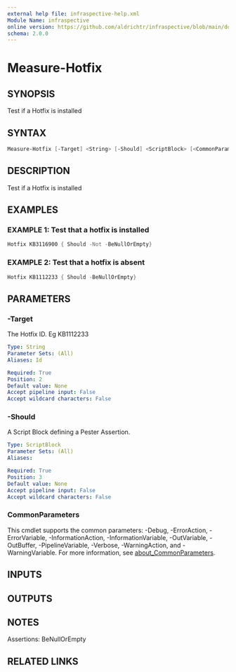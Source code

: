 ```yaml
---
external help file: infraspective-help.xml
Module Name: infraspective
online version: https://github.com/aldrichtr/infraspective/blob/main/docs/help/Measure-Hotfix.md
schema: 2.0.0
---
```


# Measure-Hotfix

## SYNOPSIS

Test if a Hotfix is installed

## SYNTAX

```powershell
Measure-Hotfix [-Target] <String> [-Should] <ScriptBlock> [<CommonParameters>]
```

## DESCRIPTION

Test if a Hotfix is installed

## EXAMPLES

### EXAMPLE 1: Test that a hotfix is installed

```powershell
Hotfix KB3116900 { Should -Not -BeNullOrEmpty}
```

### EXAMPLE 2: Test that a hotfix is absent

```powershell
Hotfix KB1112233 { Should -BeNullOrEmpty}
```

## PARAMETERS

### -Target

The Hotfix ID.
Eg KB1112233

```yaml
Type: String
Parameter Sets: (All)
Aliases: Id

Required: True
Position: 2
Default value: None
Accept pipeline input: False
Accept wildcard characters: False
```

### -Should

A Script Block defining a Pester Assertion.

```yaml
Type: ScriptBlock
Parameter Sets: (All)
Aliases:

Required: True
Position: 3
Default value: None
Accept pipeline input: False
Accept wildcard characters: False
```

### CommonParameters

This cmdlet supports the common parameters: -Debug, -ErrorAction,
-ErrorVariable, -InformationAction, -InformationVariable, -OutVariable,
-OutBuffer, -PipelineVariable, -Verbose, -WarningAction, and -WarningVariable.
For more information, see
[about_CommonParameters](http://go.microsoft.com/fwlink/?LinkID=113216).

## INPUTS

## OUTPUTS

## NOTES

Assertions: BeNullOrEmpty

## RELATED LINKS
